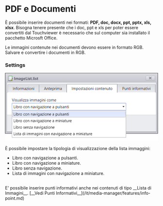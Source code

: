 # PDF e Documenti

&Egrave; possibile inserire documenti nei formati: __PDF, doc, docx, ppt, pptx, xls, xlsx__.
Bisogna tenere presente che i doc, ppt e xls per poter essere convertiti dal Touchviewer è necessario che sul computer sia installato il  pacchetto Microsft Office.

Le immagini contenute nei documenti devono essere in formato RGB. Salvare e convertire i documenti in RGB.

### Settings
![](/img/contents_multipage_settings.png)

&Egrave; possibile impostare la tipologia di visualizzazione della lista immaggini:

* Libro con navigazione a pulsanti.
* Libro con navigazione a miniature.
* Libro senza navigazione.
* Lista di immagini con navigazione a miniature.

<br>
E' possibile inserire punti informativi anche nei contenuti di tipo __Lista di Immagini__. [__Vedi Punti Informativi__](/it/media-manager/features/info-point.md)

